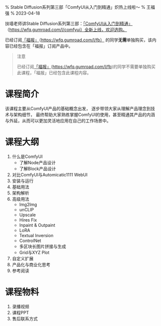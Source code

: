 % Stable Diffusion系列第三部「ComfyUI从入门到精通」炽热上线啦～ 
% 王福强
% 2023-04-18

扶墙老师讲Stable Diffusion系列第三部：[「ComfyUI从入门到精通」](https://wfq.gumroad.com/l/comfyui)（https://wfq.gumroad.com/l/comfyui）全新上线，欢迎选购。

已经订阅[「福报」](https://wfq.gumroad.com/l/fb)（https://wfq.gumroad.com/l/fb） 的同学**无需**单独购买，该内容已经包含在「福报」订阅产品中。


> 注意
> 
> 已经订阅[「福报」](https://wfq.gumroad.com/l/fb)(https://wfq.gumroad.com/l/fb)的同学不需要单独购买此课程，「福报」已经包含此课程内容。


# 课程简介

该课程主要从ComfyUI产品的基础概念出发，
逐步带领大家从理解产品理念到技术与架构细节，
最终帮助大家熟练掌握ComfyUI的使用，甚至精通其产品的内涵与外延，从而可以更加灵活地应用在自己的工作场景中。

# 课程大纲

1. 什么是ComfyUI
	- 了解Node产品设计
	- 了解Block产品设计
2. 对比ComfyUI与Automicatic1111 WebUI
3. 安装与运行
4. 基础用法
5. 架构解析
6. 高级用法
	- Img2Img
	- unCLIP
	- Upscale
	- Hires Fix
	- Inpaint & Outpaint
	- LoRA
	- Textual Inversion
	- ControlNet
	- 多区块长图片拼接与生成
	- Grid与XYZ Plot
7. 自定义扩展
8. 产品化与商业化思考
9. 参考阅读

# 课程物料

1. 录播视频
2. 课程PPT
3. 售后联系方式




